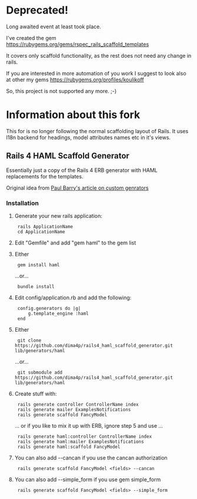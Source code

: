 # Deprecated!

Long awaited event at least took place.

I've created the gem https://rubygems.org/gems/rspec_rails_scaffold_templates

It covers only scaffold functionality, as the rest does not need any change in rails.

If you are interested in more automation of you work I suggest to look also at other my gems https://rubygems.org/profiles/koulikoff

So, this project is not supported any more. ;-)

# Information about this fork

This for is no longer following the normal scaffolding layout of Rails.
It uses I18n backend for headings, model attributes names etc in it's views.

## Rails 4 HAML Scaffold Generator

Essentially just a copy of the Rails 4 ERB generator with HAML replacements for the templates.

Original idea from [Paul Barry's article on custom genrators][OriginalIdea]

### Installation

1. Generate your new rails application:

        rails ApplicationName
        cd ApplicationName

2. Edit "Gemfile" and add "gem haml" to the gem list
3. Either

        gem install haml

    ...or...

        bundle install

4. Edit config/application.rb and add the following:

        config.generators do |g|
            g.template_engine :haml
        end


5. Either

        git clone https://github.com/dima4p/rails4_haml_scaffold_generator.git lib/generators/haml

    ...or...

        git submodule add https://github.com/dima4p/rails4_haml_scaffold_generator.git lib/generators/haml
  
6. Create stuff with:

        rails generate controller ControllerName index
        rails generate mailer ExamplesNotifications
        rails generate scaffold FancyModel
    
    ... or if you like to mix it up with ERB, ignore step 5 and use ...

        rails generate haml:controller ControllerName index
        rails generate haml:mailer ExamplesNotifications
        rails generate haml:scaffold FancyModel

7. You can also add --cancan if you use the cancan authorization

        rails generate scaffold FancyModel <fields> --cancan

8. You can also add --simple_form if you use gem simple_form

        rails generate scaffold FancyModel <fields> --simple_form

[OriginalIdea]: http://paulbarry.com/articles/2010/01/13/customizing-generators-in-rails-3
